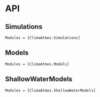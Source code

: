 # API
## Simulations
```@autodocs
Modules = [ClimaAtmos.Simulations]
```

## Models
```@autodocs
Modules = [ClimaAtmos.Models]
```
## ShallowWaterModels
```@autodocs
Modules = [ClimaAtmos.ShallowWaterModels]
```

